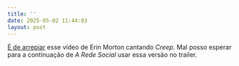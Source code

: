 ```yaml
---
title: ''
date: 2025-05-02 11:44:03
layout: post
---
```

[É de arrepiar](https://youtu.be/ROJZntCBZCc) esse vídeo de Erin Morton cantando _Creep_. Mal posso esperar para a continuação de _A Rede Social_ usar essa versão no trailer.
